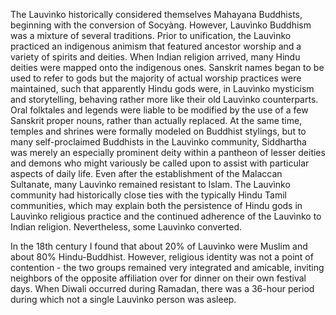 The Lauvìnko historically considered themselves Mahayana Buddhists,
beginning with the conversion of Socyàng. However, Lauvìnko Buddhism was
a mixture of several traditions. Prior to unification, the Lauvìnko practiced an
indigenous animism that featured ancestor worship and a variety of spirits
and deities. When Indian religion arrived, many Hindu deities were mapped
onto the indigenous ones. Sanskrit names began to be used to refer to gods but
the majority of actual worship practices were maintained, such that
apparently Hindu gods were, in Lauvìnko mysticism and storytelling,
behaving rather more like their old Lauvìnko counterparts. Oral folktales and
legends were liable to be modified by the use of a few Sanskrit proper nouns,
rather than actually replaced. At the same time, temples and shrines were
formally modeled on Buddhist stylings, but to many self-proclaimed
Buddhists in the Lauvìnko community, Siddhartha was merely an especially
prominent deity within a pantheon of lesser deities and demons who might
variously be called upon to assist with particular aspects of daily life.
Even after the establishment of the Malaccan Sultanate, many Lauvìnko
remained resistant to Islam. The Lauvìnko community had historically close
ties with the typically Hindu Tamil communities, which may explain both the
persistence of Hindu gods in Lauvìnko religious practice and the continued 
adherence of the Lauvìnko to Indian religion. Nevertheless, some Lauvìnko
converted.

In the 18th century I found that about 20% of Lauvìnko were Muslim and about
80% Hindu-Buddhist. However, religious identity was not a point of
contention - the two groups remained very integrated and amicable, inviting
neighbors of the opposite affiliation over for dinner on their own festival days.
When Diwali occurred during Ramadan, there was a 36-hour period during
which not a single Lauvìnko person was asleep.